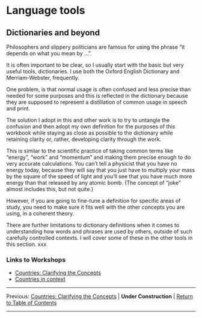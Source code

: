 # Language tools

## Dictionaries and beyond

Philosophers and slippery politicians are famous for using the phrase “it depends on what you mean by …”.

It is often important to be clear, so I usually start with the basic but very useful tools, dictionaries. I use both the Oxford English Dictionary and Merriam-Webster, frequently.

One problem, is that normal usage is often confused and less precise than needed for some purposes and this is reflected in the dictionary because they are supposed to represent a distillation of common usage in speech and print.

The solution I adopt in this and other work is to try to untangle the confusion and then adopt my own definition for the purposes of this workbook while staying as close as possible to the dictionary while retaining clarity or, rather, developing clarity through the work.

This is similar to the scientific practice of taking common terms like “energy”, “work” and “momentum” and making them precise enough to do very accurate calculations. You can’t tell a physicist that you have no energy today, because they will say that you just have to multiply your mass by the square of the speed of light and you’ll see that you have much more energy than that released by any atomic bomb. (The concept of “joke” almost includes this, but not quite.)

However, if you are going to fine-tune a definition for specific areas of study, you need to make sure it fits well with the other concepts you are using, in a coherent theory.

There are further limitations to dictionary definitions when it comes to understanding how words and phrases are used by others, outside of such carefully controlled contexts. I will cover some of these in the other tools in this section.
xxx

### Links to Workshops

* [Countries: Clarifying the Concepts](../../../firstworkshops/nationstates/clarifyingconcepts)
* [Countries in context](../../../firstworkshops/nationstates/countriesincontext)

***
Previous: [Countries: Clarifying the Concepts](../../../firstworkshops/nationstates/clarifyingconceptsreview) | **Under Construction** | [Return to Table of Contents](../../../index)
***
